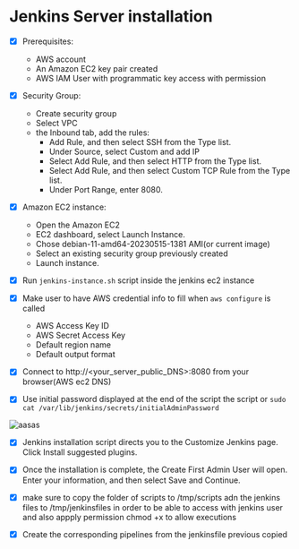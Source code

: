 # Jenkins Server installation

- [x] Prerequisites:
   * AWS account
   * An Amazon EC2 key pair created
   * AWS IAM User with programmatic key access with permission


 
- [x] Security Group:
  * Create security group
  * Select VPC
  * the Inbound tab, add the rules: 
    - Add Rule, and then select SSH from the Type list.
    - Under Source, select Custom and add IP 
    - Select Add Rule, and then select HTTP from the Type list.
    - Select Add Rule, and then select Custom TCP Rule from the Type list.
    - Under Port Range, enter 8080. 
  

- [x] Amazon EC2 instance:
   * Open the Amazon EC2
   * EC2 dashboard, select Launch Instance.
   * Chose debian-11-amd64-20230515-1381 AMI(or current image)
   * Select an existing security group previously created
   * Launch instance.  

- [X] Run `jenkins-instance.sh` script inside the jenkins ec2 instance
- [X] Make user to have AWS credential info to fill when `aws configure` is called
   - AWS Access Key ID
   - AWS Secret Access Key
   - Default region name
   - Default output format
- [X] Connect to http://<your_server_public_DNS>:8080 from your browser(AWS ec2 DNS)
- [X] Use initial password displayed at the end of the script the script or `sudo cat /var/lib/jenkins/secrets/initialAdminPassword`

![aasas](https://www.jenkins.io/doc/book/resources/tutorials/AWS/unlock_jenkins.png)

- [X]  Jenkins installation script directs you to the Customize Jenkins page. Click Install suggested plugins.
- [X] Once the installation is complete, the Create First Admin User will open. Enter your information, and then select Save and Continue.
- [X] make sure to copy the folder of scripts to /tmp/scripts adn the jenkins files to /tmp/jenkinsfiles in order to be able to access with jenkins user and also appply permission chmod +x to allow executions 

- [X] Create the corresponding pipelines from the jenkinsfile previous copied
